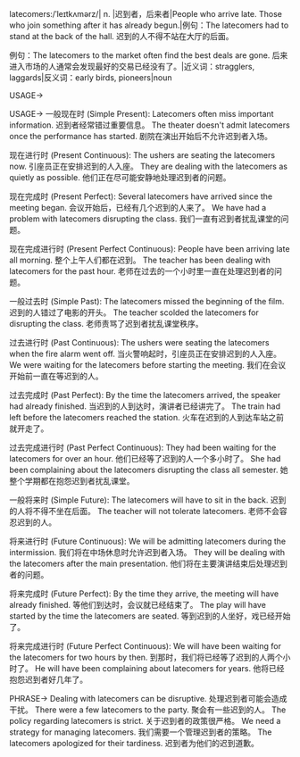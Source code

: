 latecomers:/ˈleɪtkʌmərz/| n. |迟到者，后来者|People who arrive late.  Those who join something after it has already begun.|例句：The latecomers had to stand at the back of the hall. 迟到的人不得不站在大厅的后面。

例句：The latecomers to the market often find the best deals are gone.  后来进入市场的人通常会发现最好的交易已经没有了。|近义词：stragglers, laggards|反义词：early birds, pioneers|noun


USAGE->

USAGE->
一般现在时 (Simple Present):
Latecomers often miss important information. 迟到者经常错过重要信息。
The theater doesn't admit latecomers once the performance has started. 剧院在演出开始后不允许迟到者入场。


现在进行时 (Present Continuous):
The ushers are seating the latecomers now. 引座员正在安排迟到的人入座。
They are dealing with the latecomers as quietly as possible. 他们正在尽可能安静地处理迟到者的问题。


现在完成时 (Present Perfect):
Several latecomers have arrived since the meeting began.  会议开始后，已经有几个迟到的人来了。
We have had a problem with latecomers disrupting the class. 我们一直有迟到者扰乱课堂的问题。


现在完成进行时 (Present Perfect Continuous):
People have been arriving late all morning.  整个上午人们都在迟到。
The teacher has been dealing with latecomers for the past hour. 老师在过去的一个小时里一直在处理迟到者的问题。


一般过去时 (Simple Past):
The latecomers missed the beginning of the film. 迟到的人错过了电影的开头。
The teacher scolded the latecomers for disrupting the class. 老师责骂了迟到者扰乱课堂秩序。


过去进行时 (Past Continuous):
The ushers were seating the latecomers when the fire alarm went off.  当火警响起时，引座员正在安排迟到的人入座。
We were waiting for the latecomers before starting the meeting.  我们在会议开始前一直在等迟到的人。


过去完成时 (Past Perfect):
By the time the latecomers arrived, the speaker had already finished.  当迟到的人到达时，演讲者已经讲完了。
The train had left before the latecomers reached the station. 火车在迟到的人到达车站之前就开走了。


过去完成进行时 (Past Perfect Continuous):
They had been waiting for the latecomers for over an hour. 他们已经等了迟到的人一个多小时了。
She had been complaining about the latecomers disrupting the class all semester. 她整个学期都在抱怨迟到者扰乱课堂。


一般将来时 (Simple Future):
The latecomers will have to sit in the back.  迟到的人将不得不坐在后面。
The teacher will not tolerate latecomers. 老师不会容忍迟到的人。


将来进行时 (Future Continuous):
We will be admitting latecomers during the intermission.  我们将在中场休息时允许迟到者入场。
They will be dealing with the latecomers after the main presentation.  他们将在主要演讲结束后处理迟到者的问题。


将来完成时 (Future Perfect):
By the time they arrive, the meeting will have already finished. 等他们到达时，会议就已经结束了。
The play will have started by the time the latecomers are seated.  等到迟到的人坐好，戏已经开始了。


将来完成进行时 (Future Perfect Continuous):
We will have been waiting for the latecomers for two hours by then.  到那时，我们将已经等了迟到的人两个小时了。
He will have been complaining about latecomers for years. 他将已经抱怨迟到者好几年了。



PHRASE->
Dealing with latecomers can be disruptive. 处理迟到者可能会造成干扰。
There were a few latecomers to the party.  聚会有一些迟到的人。
The policy regarding latecomers is strict.  关于迟到者的政策很严格。
We need a strategy for managing latecomers.  我们需要一个管理迟到者的策略。
The latecomers apologized for their tardiness. 迟到者为他们的迟到道歉。
